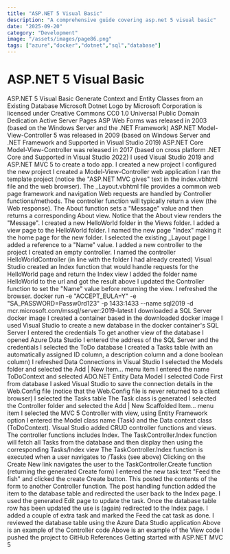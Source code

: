 ```yaml
---
title: "ASP.NET 5 Visual Basic"
description: "A comprehensive guide covering asp.net 5 visual basic"
date: "2025-09-20"
category: "Development"
image: "/assets/images/page86.png"
tags: ["azure","docker","dotnet","sql","database"]
---
```


# ASP.NET 5 Visual Basic

ASP.NET 5 Visual Basic Generate Context and Entity Classes from an Existing Database Microsoft Dotnet Logo by Microsoft Corporation is licensed under Creative Commons CC0 1.0 Universal Public Domain Dedication Active Server Pages ASP Web Forms was released in 2003 (based on the Windows Server and the .NET Framework) ASP.NET Model-View-Controller 5 was released in 2009 (based on Windows Server and .NET Framework and Supported in Visual Studio 2019) ASP.NET Core Model-View-Controller was released in 2017 (based on cross platform .NET Core and Supported in Visual Studio 2022) I used Visual Studio 2019 and ASP.NET MVC 5 to create a todo app. I created a new project I configured the new project I created a Model-View-Controller web application I ran the template project (notice the "ASP.NET MVC gives" text in the index.vbhtml file and the web browser). The _Layout.vbhtml file provides a common web page framework and navigation Web requests are handled by Controller functions/methods. The controller function will typically return a view (the Web response). The About function sets a "Message" value and then returns a corresponding About view. Notice that the About view renders the "Message". I created a new HelloWorld folder in the Views folder. I added a view page to the HelloWorld folder. I named the new page "Index" making it the home page for the new folder. I selected the existing _Layout page I added a reference to a "Name" value. I added a new controller to the project I created an empty controller. I named the controller HelloWorldController (in line with the folder I had already created) Visual Studio created an Index function that would handle requests for the HelloWorld page and return the Index view I added the folder name HelloWorld to the url and got the result above I updated the Controller function to set the "Name" value before returning the view. I refreshed the browser. docker run -e "ACCEPT_EULA=Y" -e "SA_PASSWORD=Passw0rd123" -p 1433:1433 --name sql2019 -d mcr.microsoft.com/mssql/server:2019-latest I downloaded a SQL Server docker image I created a container based in the downloaded docker image I used Visual Studio to create a new database in the docker container's SQL Server I entered the credentials To get another view of the database I opened Azure Data Studio I entered the address of the SQL Server and the credentials I selected the ToDo database I created a Tasks table (with an automatically assigned ID column, a description column and a done boolean column) I refreshed Data Connections in Visual Studio I selected the Models folder and selected the Add | New Item... menu item I entered the name ToDoContext and selected ADO.NET Entity Data Model I selected Code First from database I asked Visual Studio to save the connection details in the Web.Config file (notice that the Web.Config file is never returned to a client browser) I selected the Tasks table The Task class is generated I selected the Controller folder and selected the Add | New Scaffolded Item... menu item I selected the MVC 5 Controller with view, using Entity Framework option I entered the Model class name (Task) and the Data context class (ToDoContext). Visual Studio added CRUD controller functions and views. The controller functions includes Index. The TaskController.Index function will fetch all Tasks from the database and then display then using the corresponding Tasks/Index view The TaskController.Index function is executed when a user navigates to /Tasks (see above) Clicking on the Create New link navigates the user to the TaskController.Create function (returning the generated Create form) I entered the new task text "Feed the fish" and clicked the create Create button. This posted the contents of the form to another Controller function. The post handling function added the item to the database table and redirected the user back to the Index page. I used the generated Edit page to update the task. Once the database table row has been updated the use is (again) redirected to the Index page. I added a couple of extra task and marked the Feed the cat task as done. I reviewed the database table using the Azure Data Studio application Above is an example of the Controller code Above is an example of the View code I pushed the project to GitHub References Getting started with ASP.NET MVC 5
